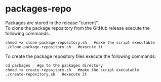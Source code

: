 # packages-repo
Packages are stored in the release "current".  
To clone the package repository from the GitHub release execute the following commands:
```
chmod +x clone-package-repository.sh   #make the script executable
./clone-package-repository.sh   #execute it
```
To create the package repository files execute the following commands:
```
cd packages   #go to the packages directory
chmod +x create-repository.sh   #make the script executable
./create-repository.sh   #execute it
```
